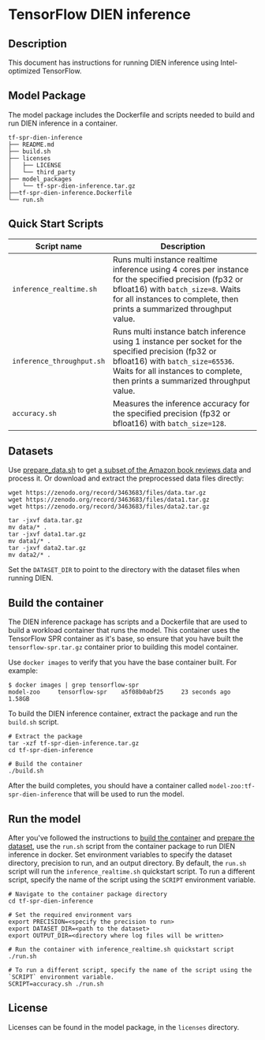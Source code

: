 <!--- 0. Title -->
# TensorFlow DIEN inference

<!-- 10. Description -->
## Description

This document has instructions for running DIEN inference using
Intel-optimized TensorFlow.

## Model Package

The model package includes the Dockerfile and scripts needed to build and
run DIEN inference in a container.
```
tf-spr-dien-inference
├── README.md
├── build.sh
├── licenses
│   ├── LICENSE
│   └── third_party
├── model_packages
│   └── tf-spr-dien-inference.tar.gz
├──tf-spr-dien-inference.Dockerfile
└── run.sh
```

<!--- 40. Quick Start Scripts -->
## Quick Start Scripts

| Script name | Description |
|-------------|-------------|
| `inference_realtime.sh` | Runs multi instance realtime inference using 4 cores per instance for the specified precision (fp32 or bfloat16) with `batch_size=8`. Waits for all instances to complete, then prints a summarized throughput value. |
| `inference_throughput.sh` | Runs multi instance batch inference using 1 instance per socket for the specified precision (fp32 or bfloat16) with `batch_size=65536`. Waits for all instances to complete, then prints a summarized throughput value. |
| `accuracy.sh` | Measures the inference accuracy for the specified precision (fp32 or bfloat16) with `batch_size=128`. |

<!--- 30. Datasets -->
## Datasets

Use [prepare_data.sh](https://github.com/alibaba/ai-matrix/blob/master/macro_benchmark/DIEN_TF2/prepare_data.sh) to get [a subset of the Amazon book reviews data](http://snap.stanford.edu/data/amazon/productGraph/categoryFiles/) and process it.
Or download and extract the preprocessed data files directly:
```
wget https://zenodo.org/record/3463683/files/data.tar.gz
wget https://zenodo.org/record/3463683/files/data1.tar.gz
wget https://zenodo.org/record/3463683/files/data2.tar.gz

tar -jxvf data.tar.gz
mv data/* .
tar -jxvf data1.tar.gz
mv data1/* .
tar -jxvf data2.tar.gz
mv data2/* .
```
Set the `DATASET_DIR` to point to the directory with the dataset files when running DIEN.

## Build the container

The DIEN inference package has scripts and a Dockerfile that are
used to build a workload container that runs the model. This container
uses the TensorFlow SPR container as it's base, so ensure that you have built
the `tensorflow-spr.tar.gz` container prior to building this model container.

Use `docker images` to verify that you have the base container built. For example:
```
$ docker images | grep tensorflow-spr
model-zoo     tensorflow-spr    a5f08b0abf25     23 seconds ago   1.58GB
```

To build the DIEN inference container, extract the package and
run the `build.sh` script.
```
# Extract the package
tar -xzf tf-spr-dien-inference.tar.gz
cd tf-spr-dien-inference

# Build the container
./build.sh
```

After the build completes, you should have a container called
`model-zoo:tf-spr-dien-inference` that will be used to run the model.

## Run the model

After you've followed the instructions to [build the container](#build-the-container)
and [prepare the dataset](#datasets), use the `run.sh` script from the container
package to run DIEN inference in docker. Set environment variables to
specify the dataset directory, precision to run, and
an output directory. 
By default, the `run.sh` script will run the
`inference_realtime.sh` quickstart script. To run a different script, specify
the name of the script using the `SCRIPT` environment variable.
```
# Navigate to the container package directory
cd tf-spr-dien-inference

# Set the required environment vars
export PRECISION=<specify the precision to run>
export DATASET_DIR=<path to the dataset>
export OUTPUT_DIR=<directory where log files will be written>

# Run the container with inference_realtime.sh quickstart script
./run.sh

# To run a different script, specify the name of the script using the `SCRIPT` environment variable.
SCRIPT=accuracy.sh ./run.sh
```

<!--- 80. License -->
## License

Licenses can be found in the model package, in the `licenses` directory.


